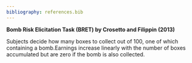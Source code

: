 ```yaml
---
bibliography: references.bib
---
```

**Bomb Risk Elicitation Task (BRET) by Crosetto and Filippin (2013)** 

Subjects decide how many boxes to collect out of 100, one of which containing a bomb.Earnings increase linearly with the number of boxes accumulated but are zero if the bomb is also collected.


